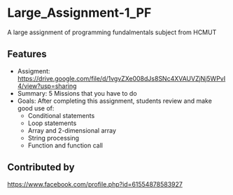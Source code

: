 # Large_Assignment-1_PF
A large assignment of programming fundalmentals subject from HCMUT


## Features

- Assigment: https://drive.google.com/file/d/1vgvZXe008dJs8SNc4XVAUVZjNj5WPvI4/view?usp=sharing
- Summary: 5 Missions that you have to do
- Goals: After completing this assignment, students review and make good use of:
  -  Conditional statements
  -  Loop statements
  -  Array and 2-dimensional array
  -  String processing
  -  Function and function call
     

## Contributed by
   https://www.facebook.com/profile.php?id=61554878583927

